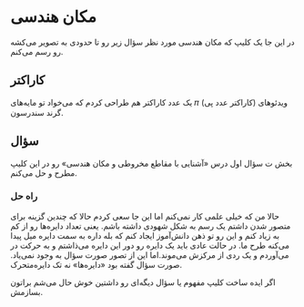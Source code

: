 # مکان هندسی
در این جا یک کلیپ که مکان هندسی مورد نظر  سؤال زیر رو تا حدودی به تصویر می‌کشه رو رسم می‌کنم.

## کاراکتر
یک عدد کاراکتر هم طراحی کردم که می‌خواد تو مایه‌های 𝜋 (کاراکتر عدد پی) ویدئو‌های گرند سندرسون.

## سؤال
بخش ت سؤال اول درس «آشنایی با مقاطع مخروطی و مکان هندسی» رو در این کلیپ مطرح و حل می‌کنم.

### راه حل
حالا من که خیلی علمی کار نمی‌کنم اما این جا سعی کردم حالا که چندین گزینه برای متصور شدن داشتم یک رسم به شکل شهودی داشته باشم. یعنی تعداد دایره‌ها رو از کم به زیاد کنم و این رو تو ذهن دانش‌آموز ایجاد کنم که بله داره به سمت دایره میل پیدا می‌کنه طرح ما.
در حالت عادی باید یک دایره رو دور این دایره می‌ذاشتم و به حرکت در می‌آوردم و یک ردی از مرکزش می‌موند.اما این از تصور صورت سؤال به وجود نمی‌یاد. صورت سؤال گفته بود «دایره‌ها» نه تک دایره‌متحرک.

اگر ایده ساخت کلیپ مفهوم یا سؤال دیگه‌ای رو داشتین خوش حال می‌شم براتون بسازمش.
